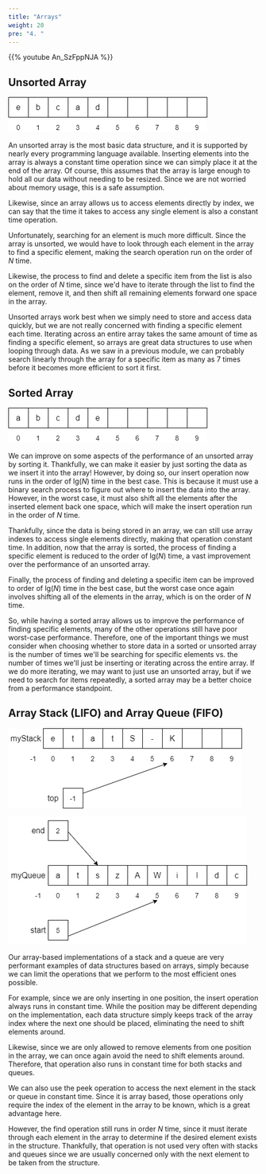 ```yaml
---
title: "Arrays"
weight: 20
pre: "4. "
---
```

{{% youtube An_SzFppNJA %}}

## Unsorted Array

![Unsorted Array](/images/12/12.4.uarray.png)
 
An unsorted array is the most basic data structure, and it is supported by nearly every programming language available. Inserting elements into the array is always a constant time operation since we can simply place it at the end of the array. Of course, this assumes that the array is large enough to hold all our data without needing to be resized. Since we are not worried about memory usage, this is a safe assumption. 

Likewise, since an array allows us to access elements directly by index, we can say that the time it takes to access any single element is also a constant time operation. 

Unfortunately, searching for an element is much more difficult. Since the array is unsorted, we would have to look through each element in the array to find a specific element, making the search operation run on the order of $N$ time.

Likewise, the process to find and delete a specific item from the list is also on the order of $N$ time, since we'd have to iterate through the list to find the element, remove it, and then shift all remaining elements forward one space in the array. 

Unsorted arrays work best when we simply need to store and access data quickly, but we are not really concerned with finding a specific element each time. Iterating across an entire array takes the same amount of time as finding a specific element, so arrays are great data structures to use when looping through data. As we saw in a previous module, we can probably search linearly through the array for a specific item as many as 7 times before it becomes more efficient to sort it first. 

## Sorted Array

![Sorted Array](/images/12/12.4.sarray.png)
 
We can improve on some aspects of the performance of an unsorted array by sorting it. Thankfully, we can make it easier by just sorting the data as we insert it into the array! However, by doing so, our insert operation now runs in the order of $\text{lg}(N)$ time in the best case.  This is because it must use a binary search process to figure out where to insert the data into the array. However, in the worst case, it must also shift all the elements after the inserted element back one space, which will make the insert operation run in the order of $N$ time. 

Thankfully, since the data is being stored in an array, we can still use array indexes to access single elements directly, making that operation constant time.
In addition, now that the array is sorted, the process of finding a specific element is reduced to the order of $\text{lg}(N)$ time, a vast improvement over the performance of an unsorted array.

Finally, the process of finding and deleting a specific item can be improved to order of $\text{lg}(N)$ time in the best case, but the worst case once again involves shifting all of the elements in the array, which is on the order of $N$ time.

So, while having a sorted array allows us to improve the performance of finding specific elements, many of the other operations still have poor worst-case performance. Therefore, one of the important things we must consider when choosing whether to store data in a sorted or unsorted array is the number of times we'll be searching for specific elements vs. the number of times we'll just be inserting or iterating across the entire array. If we do more iterating, we may want to just use an unsorted array, but if we need to search for items repeatedly, a sorted array may be a better choice from a performance standpoint.

## Array Stack (LIFO) and Array Queue (FIFO)

![Stack](/images/12/12.4.stack.png)

![Queue](/images/12/12.4.queue.png)
 
Our array-based implementations of a stack and a queue are very performant examples of data structures based on arrays, simply because we can limit the operations that we perform to the most efficient ones possible.

For example, since we are only inserting in one position, the insert operation always runs in constant time. While the position may be different depending on the implementation, each data structure simply keeps track of the array index where the next one should be placed, eliminating the need to shift elements around.

Likewise, since we are only allowed to remove elements from one position in the array, we can once again avoid the need to shift elements around. Therefore, that operation also runs in constant time for both stacks and queues. 

We can also use the peek operation to access the next element in the stack or queue in constant time. Since it is array based, those operations only require the index of the element in the array to be known, which is a great advantage here. 

However, the find operation still runs in order $N$ time, since it must iterate through each element in the array to determine if the desired element exists in the structure. Thankfully, that operation is not used very often with stacks and queues since we are usually concerned only with the next element to be taken from the structure. 
